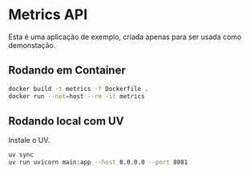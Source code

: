 # Metrics API

Esta é uma aplicação de exemplo,
criada apenas para ser usada como demonstação.


## Rodando em Container

```bash
docker build -t metrics -f Dockerfile .
docker run --net=host --rm -it metrics
```

## Rodando local com UV

Instale o UV.

```bash
uv sync  
uv run uvicorn main:app --host 0.0.0.0 --port 8081
```